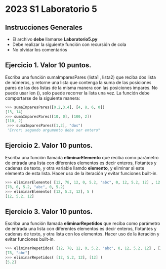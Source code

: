 # 2023 S1 Laboratorio 5

## Instrucciones Generales
- El archivo **debe** llamarse **Laboratorio5.py**
- Debe realizar la siguiente función con recursión de cola
- No olvidar los comentarios


## Ejercicio 1. Valor 10 puntos.
Escriba una función sumaImparesPares (lista1 , lista2) que reciba dos lista de números, y retorne una lista que contenga la suma de las posiciones pares de las dos listas de la misma manera con las posiciones impares. No puede usar len (), solo puede recorrer la lista una vez. La función debe comportarse de la siguiente manera:

```python
>>> sumaImparesPares([0,2,3,4], [4, 8, 6, 0])
[13, 14]
>>> sumaImparesPares([10, 0], [100, 2])
[110, 2]
 >>> sumaImparesPares([1,2], "dos")
 "Error: segundo argumento debe ser entero"
 ```

## Ejercicio 2. Valor 10 puntos.
Escriba una función llamada **eliminarElemento** que reciba como parámetro de entrada una lista con diferentes elementos es decir enteros, flotantes y cadenas de texto, y otra variable llamdo **elemento**, y eliminar si este elemento de esta lista. Hacer uso de la iteración y evitar funciones built-in.

```python
>>> eliminarElemento( [12, 78, 12, 0, 5.2, "abc", 0, 12, 5.2, 12] , 12 )
[78, 0, 5.2, "abc", 0, 5.2]
>>> eliminarElemento( [12, 5.2, 12], 5 )
[12, 5.2, 12]
```
## Ejercicio 3. Valor 10 puntos.
Escriba una función llamada **eliminarRepetidos** que reciba como parámetro de entrada una lista con diferentes elementos es decir enteros, flotantes y cadenas de texto, y otra lista con los elementos. Hacer uso de la iteración y evitar funciones built-in.

```python
>>> eliminarRepetidos( [12, 78, 12, 0, 5.2, "abc", 0, 12, 5.2, 12] , [12, 5.2, 0])
[78, "abc"]
>>> eliminarRepetidos( [12, 5.2, 12], [12] )
[5.2]
```
